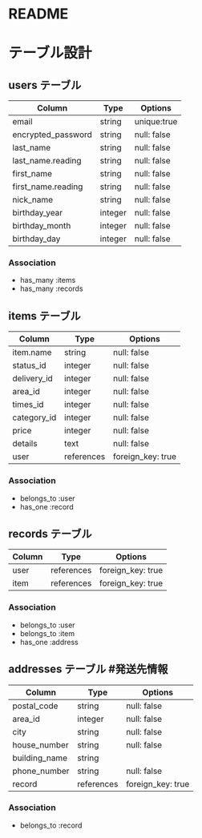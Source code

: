 # README

# テーブル設計

## users テーブル

| Column              | Type    | Options     |
| ------------------- | ------- | ----------- |
| email               | string  | unique:true |
| encrypted_password  | string  | null: false |
| last_name           | string  | null: false | #苗字
| last_name.reading   | string  | null: false | #苗字ヨミガナ
| first_name          | string  | null: false | #名前
| first_name.reading  | string  | null: false | #名前ヨミガナ
| nick_name           | string  | null: false | #ニックネーム
| birthday_year       | integer | null: false | #生年月日：年
| birthday_month      | integer | null: false | #生年月日：月
| birthday_day        | integer | null: false | #生年月日：日

### Association

- has_many :items
- has_many :records

## items テーブル

| Column      | Type          | Options           |
| ----------- | ------------- | ----------------- |
| item.name   | string        | null: false       |
| status_id   | integer       | null: false       |#商品の状態
| delivery_id | integer       | null: false       |#配送料の負担
| area_id     | integer       | null: false       |#発送元の地域
| times_id    | integer       | null: false       |#発送までの日数
| category_id | integer       | null: false       |#カテゴリー
| price       | integer       | null: false       |
| details     | text          | null: false       | #詳細
| user        | references    | foreign_key: true |

### Association

- belongs_to :user
- has_one :record

## records テーブル

| Column     | Type       | Options           |
| ---------- | ---------- | ----------------- |
| user       | references | foreign_key: true |
| item       | references | foreign_key: true |
### Association

- belongs_to :user
- belongs_to :item
- has_one :address

## addresses テーブル  #発送先情報

| Column        | Type       | Options           |
| ------------- | ---------- | ----------------- |
| postal_code   | string     | null: false       | #郵便番号
| area_id       | integer    | null: false       | #都道府県
| city          | string     | null: false       | #市町村
| house_number  | string     | null: false       | #丁目、番地、号
| building_name | string     |                   | #建物名
| phone_number  | string     | null: false       | #電話番号
| record        | references | foreign_key: true |

### Association

- belongs_to :record
